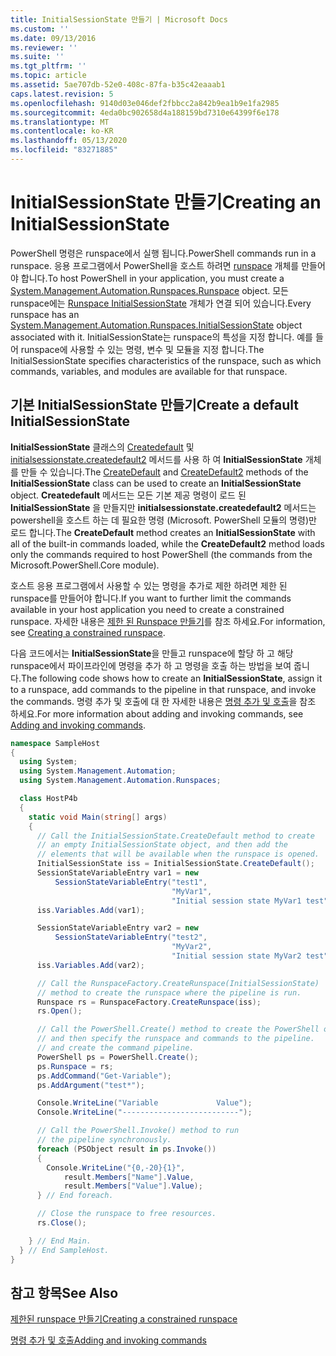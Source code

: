 ```yaml
---
title: InitialSessionState 만들기 | Microsoft Docs
ms.custom: ''
ms.date: 09/13/2016
ms.reviewer: ''
ms.suite: ''
ms.tgt_pltfrm: ''
ms.topic: article
ms.assetid: 5ae707db-52e0-408c-87fa-b35c42eaaab1
caps.latest.revision: 5
ms.openlocfilehash: 9140d03e046def2fbbcc2a842b9ea1b9e1fa2985
ms.sourcegitcommit: 4eda0bc902658d4a188159bd7310e64399f6e178
ms.translationtype: MT
ms.contentlocale: ko-KR
ms.lasthandoff: 05/13/2020
ms.locfileid: "83271885"
---
```

# <a name="creating-an-initialsessionstate"></a><span data-ttu-id="6876c-102">InitialSessionState 만들기</span><span class="sxs-lookup"><span data-stu-id="6876c-102">Creating an InitialSessionState</span></span>

<span data-ttu-id="6876c-103">PowerShell 명령은 runspace에서 실행 됩니다.</span><span class="sxs-lookup"><span data-stu-id="6876c-103">PowerShell commands run in a runspace.</span></span>
<span data-ttu-id="6876c-104">응용 프로그램에서 PowerShell을 호스트 하려면 [runspace](/dotnet/api/System.Management.Automation.Runspaces.Runspace) 개체를 만들어야 합니다.</span><span class="sxs-lookup"><span data-stu-id="6876c-104">To host PowerShell in your application, you must create a [System.Management.Automation.Runspaces.Runspace](/dotnet/api/System.Management.Automation.Runspaces.Runspace) object.</span></span>
<span data-ttu-id="6876c-105">모든 runspace에는 [Runspace InitialSessionState](/dotnet/api/System.Management.Automation.Runspaces.InitialSessionState) 개체가 연결 되어 있습니다.</span><span class="sxs-lookup"><span data-stu-id="6876c-105">Every runspace has an [System.Management.Automation.Runspaces.InitialSessionState](/dotnet/api/System.Management.Automation.Runspaces.InitialSessionState) object associated with it.</span></span>
<span data-ttu-id="6876c-106">InitialSessionState는 runspace의 특성을 지정 합니다. 예를 들어 runspace에 사용할 수 있는 명령, 변수 및 모듈을 지정 합니다.</span><span class="sxs-lookup"><span data-stu-id="6876c-106">The InitialSessionState specifies characteristics of the runspace, such as which commands, variables, and modules are available for that runspace.</span></span>

## <a name="create-a-default-initialsessionstate"></a><span data-ttu-id="6876c-107">기본 InitialSessionState 만들기</span><span class="sxs-lookup"><span data-stu-id="6876c-107">Create a default InitialSessionState</span></span>

<span data-ttu-id="6876c-108">**InitialSessionState** 클래스의 [Createdefault](/dotnet/api/System.Management.Automation.Runspaces.InitialSessionState.CreateDefault) 및 [initialsessionstate.createdefault2](/dotnet/api/System.Management.Automation.Runspaces.InitialSessionState.CreateDefault2) 메서드를 사용 하 여 **InitialSessionState** 개체를 만들 수 있습니다.</span><span class="sxs-lookup"><span data-stu-id="6876c-108">The [CreateDefault](/dotnet/api/System.Management.Automation.Runspaces.InitialSessionState.CreateDefault) and [CreateDefault2](/dotnet/api/System.Management.Automation.Runspaces.InitialSessionState.CreateDefault2) methods of the **InitialSessionState** class can be used to create an **InitialSessionState** object.</span></span>
<span data-ttu-id="6876c-109">**Createdefault** 메서드는 모든 기본 제공 명령이 로드 된 **InitialSessionState** 을 만들지만 **initialsessionstate.createdefault2** 메서드는 powershell을 호스트 하는 데 필요한 명령 (Microsoft. PowerShell 모듈의 명령)만 로드 합니다.</span><span class="sxs-lookup"><span data-stu-id="6876c-109">The **CreateDefault** method creates an **InitialSessionState** with all of the built-in commands loaded, while the **CreateDefault2** method loads only the commands required to host PowerShell (the commands from the Microsoft.PowerShell.Core module).</span></span>

<span data-ttu-id="6876c-110">호스트 응용 프로그램에서 사용할 수 있는 명령을 추가로 제한 하려면 제한 된 runspace를 만들어야 합니다.</span><span class="sxs-lookup"><span data-stu-id="6876c-110">If you want to further limit the commands available in your host application you need to create a constrained runspace.</span></span>
<span data-ttu-id="6876c-111">자세한 내용은 [제한 된 Runspace 만들기](creating-a-constrained-runspace.md)를 참조 하세요.</span><span class="sxs-lookup"><span data-stu-id="6876c-111">For information, see [Creating a constrained runspace](creating-a-constrained-runspace.md).</span></span>

<span data-ttu-id="6876c-112">다음 코드에서는 **InitialSessionState**을 만들고 runspace에 할당 하 고 해당 runspace에서 파이프라인에 명령을 추가 하 고 명령을 호출 하는 방법을 보여 줍니다.</span><span class="sxs-lookup"><span data-stu-id="6876c-112">The following code shows how to create an **InitialSessionState**, assign it to a runspace, add commands to the pipeline in that runspace, and invoke the commands.</span></span>
<span data-ttu-id="6876c-113">명령 추가 및 호출에 대 한 자세한 내용은 [명령 추가 및 호출](adding-and-invoking-commands.md)을 참조 하세요.</span><span class="sxs-lookup"><span data-stu-id="6876c-113">For more information about adding and invoking commands, see [Adding and invoking commands](adding-and-invoking-commands.md).</span></span>

```csharp
namespace SampleHost
{
  using System;
  using System.Management.Automation;
  using System.Management.Automation.Runspaces;

  class HostP4b
  {
    static void Main(string[] args)
    {
      // Call the InitialSessionState.CreateDefault method to create
      // an empty InitialSessionState object, and then add the
      // elements that will be available when the runspace is opened.
      InitialSessionState iss = InitialSessionState.CreateDefault();
      SessionStateVariableEntry var1 = new
          SessionStateVariableEntry("test1",
                                    "MyVar1",
                                    "Initial session state MyVar1 test");
      iss.Variables.Add(var1);

      SessionStateVariableEntry var2 = new
          SessionStateVariableEntry("test2",
                                    "MyVar2",
                                    "Initial session state MyVar2 test");
      iss.Variables.Add(var2);

      // Call the RunspaceFactory.CreateRunspace(InitialSessionState)
      // method to create the runspace where the pipeline is run.
      Runspace rs = RunspaceFactory.CreateRunspace(iss);
      rs.Open();

      // Call the PowerShell.Create() method to create the PowerShell object,
      // and then specify the runspace and commands to the pipeline.
      // and create the command pipeline.
      PowerShell ps = PowerShell.Create();
      ps.Runspace = rs;
      ps.AddCommand("Get-Variable");
      ps.AddArgument("test*");

      Console.WriteLine("Variable             Value");
      Console.WriteLine("--------------------------");

      // Call the PowerShell.Invoke() method to run
      // the pipeline synchronously.
      foreach (PSObject result in ps.Invoke())
      {
        Console.WriteLine("{0,-20}{1}",
            result.Members["Name"].Value,
            result.Members["Value"].Value);
      } // End foreach.

      // Close the runspace to free resources.
      rs.Close();

    } // End Main.
  } // End SampleHost.
}
```

## <a name="see-also"></a><span data-ttu-id="6876c-114">참고 항목</span><span class="sxs-lookup"><span data-stu-id="6876c-114">See Also</span></span>

[<span data-ttu-id="6876c-115">제한된 runspace 만들기</span><span class="sxs-lookup"><span data-stu-id="6876c-115">Creating a constrained runspace</span></span>](creating-a-constrained-runspace.md)

[<span data-ttu-id="6876c-116">명령 추가 및 호출</span><span class="sxs-lookup"><span data-stu-id="6876c-116">Adding and invoking commands</span></span>](adding-and-invoking-commands.md)
